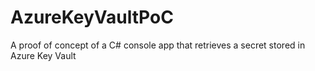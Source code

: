 # AzureKeyVaultPoC
A proof of concept of a C# console app that retrieves a secret stored in Azure Key Vault
